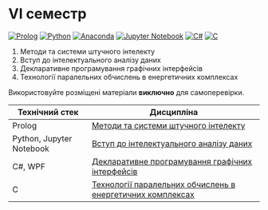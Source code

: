 # VI семестр

[![Prolog](https://img.shields.io/badge/Prolog-darkred?style=for-the-badge&logo=bower&logoColor=white)](#)
[![Python](https://img.shields.io/badge/Python-005494?style=for-the-badge&logo=python&logoColor=yellow)](#)
[![Anaconda](https://img.shields.io/badge/Anaconda-44A833?style=for-the-badge&logo=anaconda&logoColor=white)](#)
[![Jupyter Notebook](https://img.shields.io/badge/Jupyter-F37626?style=for-the-badge&logo=jupyter&logoColor=white)](#)
[![C#](https://img.shields.io/badge/c%23-purple?style=for-the-badge&logo=csharp&logoColor=white)](#)
[![C](https://img.shields.io/badge/C-7B8794?style=for-the-badge&logo=c&logoColor=white)](#)

1. Методи та системи штучного інтелекту
2. Вступ до інтелектуального аналізу даних
3. Декларативне програмування графічних інтерфейсів
4. Технології паралельних обчислень в енергетичних комплексах

Використовуйте розміщені матеріали **виключно** для самоперевірки.


Технічний стек | Дисципліна
-------------- | ----------
Prolog | [Методи та системи штучного інтелекту](./Artificial-Intelligence/)
Python, Jupyter Notebook | [Вступ до інтелектуального аналізу даних](./Data-Mining/)
C#, WPF | [Декларативне програмування графічних інтерфейсів](./Graphical-Interfaces/)
C | [Технології паралельних обчислень в енергетичних комплексах](./Parallel-Computing/)